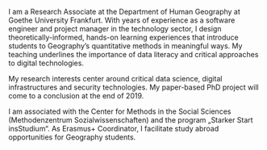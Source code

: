 I am a Research Associate at the Department of Human Geography at Goethe University Frankfurt. With years of experience as a software engineer and project manager in the technology sector, I design theoretically-informed, hands-on learning experiences that introduce students to Geography’s quantitative methods in meaningful ways. My teaching underlines the importance of data literacy and critical approaches to digital technologies.

My research interests center around critical data science, digital infrastructures and security technologies. My paper-based PhD project will come to a conclusion at the end of 2019.

I am associated with the Center for Methods in the Social Sciences (Methodenzentrum Sozialwissenschaften) and the program „Starker Start insStudium“. As Erasmus+ Coordinator, I facilitate study abroad opportunities for Geography students. 
